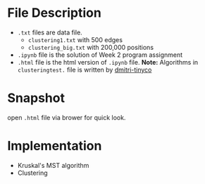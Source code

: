 # File Description
- `.txt` files are data file. 
  - `clustering1.txt` with 500 edges
  - `clustering_big.txt` with 200,000 positions
- `.ipynb` file is the solution of Week 2 program assignment
- `.html` file is the html version of `.ipynb` file.
**Note:** Algorithms in `clusteringtest.` file is written by [dmitri-tinyco](https://github.com/dbarabanov/coursera/tree/master/algorithms_2/assignment_2)

# Snapshot
open `.html` file via brower for quick look.

# Implementation
- Kruskal's MST algorithm
- Clustering

